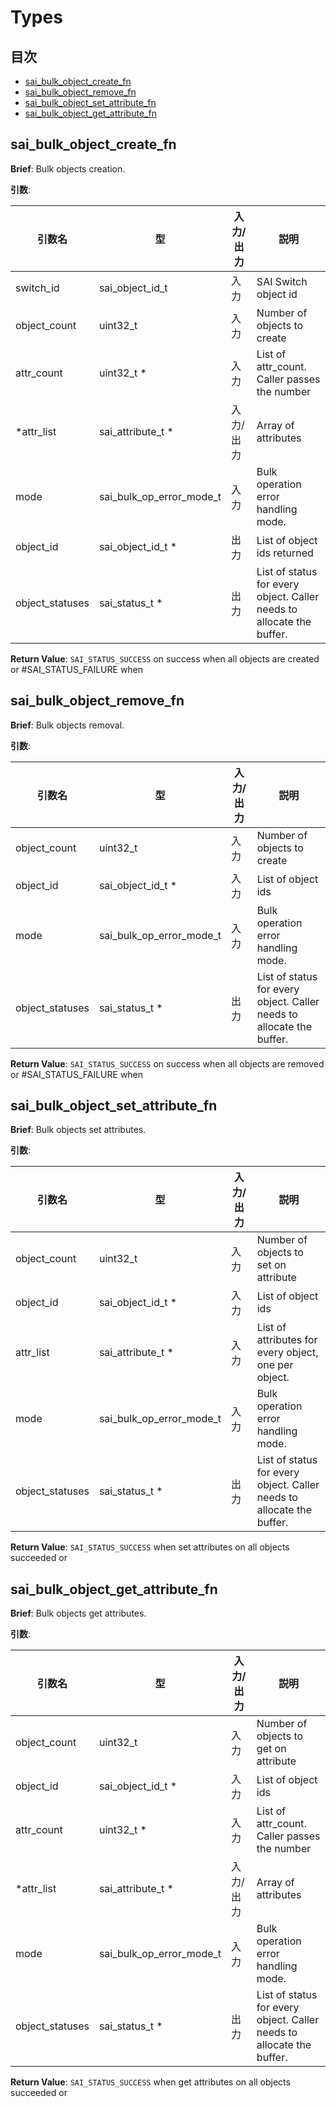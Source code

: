 # Types
## 目次

- [sai_bulk_object_create_fn](#sai_bulk_object_create_fn)
- [sai_bulk_object_remove_fn](#sai_bulk_object_remove_fn)
- [sai_bulk_object_set_attribute_fn](#sai_bulk_object_set_attribute_fn)
- [sai_bulk_object_get_attribute_fn](#sai_bulk_object_get_attribute_fn)



## sai_bulk_object_create_fn
**Brief**: Bulk objects creation.

**引数**:

| 引数名 | 型 | 入力/出力 | 説明 |
|--------|----------|-----------|------|
| switch_id | sai_object_id_t | 入力 | SAI Switch object id |
| object_count | uint32_t | 入力 | Number of objects to create |
| attr_count | uint32_t * | 入力 | List of attr_count. Caller passes the number |
| *attr_list | sai_attribute_t * | 入力/出力 | Array of attributes |
| mode | sai_bulk_op_error_mode_t | 入力 | Bulk operation error handling mode. |
| object_id | sai_object_id_t * | 出力 | List of object ids returned |
| object_statuses | sai_status_t * | 出力 | List of status for every object. Caller needs to allocate the buffer. |

**Return Value**: `SAI_STATUS_SUCCESS` on success when all objects are created or #SAI_STATUS_FAILURE when


## sai_bulk_object_remove_fn
**Brief**: Bulk objects removal.

**引数**:

| 引数名 | 型 | 入力/出力 | 説明 |
|--------|----------|-----------|------|
| object_count | uint32_t | 入力 | Number of objects to create |
| object_id | sai_object_id_t * | 入力 | List of object ids |
| mode | sai_bulk_op_error_mode_t | 入力 | Bulk operation error handling mode. |
| object_statuses | sai_status_t * | 出力 | List of status for every object. Caller needs to allocate the buffer. |

**Return Value**: `SAI_STATUS_SUCCESS` on success when all objects are removed or #SAI_STATUS_FAILURE when


## sai_bulk_object_set_attribute_fn
**Brief**: Bulk objects set attributes.

**引数**:

| 引数名 | 型 | 入力/出力 | 説明 |
|--------|----------|-----------|------|
| object_count | uint32_t | 入力 | Number of objects to set on attribute |
| object_id | sai_object_id_t * | 入力 | List of object ids |
| attr_list | sai_attribute_t * | 入力 | List of attributes for every object, one per object. |
| mode | sai_bulk_op_error_mode_t | 入力 | Bulk operation error handling mode. |
| object_statuses | sai_status_t * | 出力 | List of status for every object. Caller needs to allocate the buffer. |

**Return Value**: `SAI_STATUS_SUCCESS` when set attributes on all objects succeeded or


## sai_bulk_object_get_attribute_fn
**Brief**: Bulk objects get attributes.

**引数**:

| 引数名 | 型 | 入力/出力 | 説明 |
|--------|----------|-----------|------|
| object_count | uint32_t | 入力 | Number of objects to get on attribute |
| object_id | sai_object_id_t * | 入力 | List of object ids |
| attr_count | uint32_t * | 入力 | List of attr_count. Caller passes the number |
| *attr_list | sai_attribute_t * | 入力/出力 | Array of attributes |
| mode | sai_bulk_op_error_mode_t | 入力 | Bulk operation error handling mode. |
| object_statuses | sai_status_t * | 出力 | List of status for every object. Caller needs to allocate the buffer. |

**Return Value**: `SAI_STATUS_SUCCESS` when get attributes on all objects succeeded or


